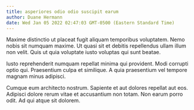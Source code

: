 ```yaml
---
title: asperiores odio odio suscipit earum
author: Duane Hermann
date: Wed Jan 05 2022 02:47:03 GMT-0500 (Eastern Standard Time)
---
```

Maxime distinctio ut placeat fugit aliquam temporibus voluptatem. Nemo nobis sit numquam maxime. Ut quasi sit et debitis repellendus ullam illum non velit. Quis ut quia voluptate iusto voluptas qui sunt beatae.

 Iusto reprehenderit numquam repellat minima qui provident. Modi corrupti optio qui. Praesentium culpa et similique. A quia praesentium vel tempore magnam minus adipisci.

 Cumque eum architecto nostrum. Sapiente et aut dolores repellat aut eos. Adipisci dolore rerum vitae et accusantium non totam. Non earum porro odit. Ad qui atque sit dolorem.